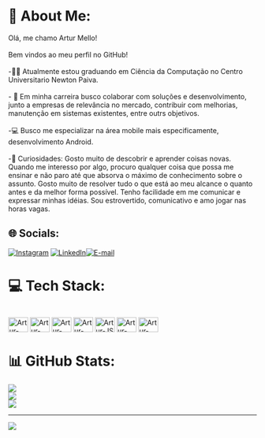 # 💫 About Me:
Olá, me chamo Artur Mello!<br><br>Bem vindos ao meu perfil no GitHub!<br><br>-👨‍🎓  Atualmente estou graduando em Ciência da Computação no Centro Universitario Newton Paiva. <br><br>- 📄 Em minha carreira busco colaborar com soluções e desenvolvimento, junto a empresas de relevância no mercado, contribuir com melhorias, manutenção em sistemas existentes, entre outrs objetivos.<br><br>-💻 Busco me especializar na área mobile mais especificamente, desenvolvimento Android.<br><br>-🔭 Curiosidades: Gosto muito de descobrir e aprender coisas novas. Quando me interesso por algo, procuro qualquer coisa que possa me ensinar e não paro até que absorva o máximo de conhecimento sobre o assunto. Gosto muito de resolver tudo o que está ao meu alcance o quanto antes e da melhor forma possível. Tenho facilidade em me comunicar e expressar minhas idéias. Sou estrovertido, comunicativo e amo jogar nas horas vagas.<br>


## 🌐 Socials:
[![Instagram](https://img.shields.io/badge/Instagram-%23E4405F.svg?logo=Instagram&logoColor=white)](https://instagram.com/@_euart) [![LinkedIn](https://img.shields.io/badge/LinkedIn-%230077B5.svg?logo=linkedin&logoColor=white)](https://www.linkedin.com/in/artur-mello-gon%C3%A7alves-7bb90520a/)[![E-mail](https://img.shields.io/badge/-Email-000?style=for-the-badge&logo=microsoft-outlook&logoColor=007BFF)](mailto:arturmellog19@gmail.com)

# 💻 Tech Stack:
<div style = "display: inline_block"><br>
          <img align="center" alt="Artur-Kotlin " height="30" width="40" src="https://cdn.jsdelivr.net/gh/devicons/devicon@latest/icons/kotlin/kotlin-original.svg" />
          <img align="center" alt="Artur-AndroidStudio " height="30" width="40" src="https://cdn.jsdelivr.net/gh/devicons/devicon@latest/icons/androidstudio/androidstudio-original.svg"/>
          <img align="center" alt="Artur-HTML" height="30" width="40" src="https://cdn.jsdelivr.net/gh/devicons/devicon@latest/icons/html5/html5-original.svg" />
          <img align="center" alt="Artur-CSS" height="30" width="40" 
src="https://cdn.jsdelivr.net/gh/devicons/devicon@latest/icons/css3/css3-original.svg" />
          <img align="center" alt="Artur-JS " height="30" width="40" src="https://cdn.jsdelivr.net/gh/devicons/devicon@latest/icons/javascript/javascript-original.svg" />        
          <img align="center" alt="Artur-C++ " height="30" width="40" src="https://cdn.jsdelivr.net/gh/devicons/devicon@latest/icons/cplusplus/cplusplus-original.svg" />
          <img align="center" alt="Artur-C++ " height="30" width="40" src="https://cdn.jsdelivr.net/gh/devicons/devicon@latest/icons/git/git-original.svg" />
          
                     
##

# 📊 GitHub Stats:
![](https://github-readme-stats.vercel.app/api?username=arturmello&theme=dark&hide_border=true&include_all_commits=false&count_private=false)<br/>
![](https://github-readme-streak-stats.herokuapp.com/?user=arturmello&theme=dark&hide_border=true)<br/>
![](https://github-readme-stats.vercel.app/api/top-langs/?username=arturmello&theme=dark&hide_border=true&include_all_commits=false&count_private=false&layout=compact)

---
[![](https://visitcount.itsvg.in/api?id=arturmello&icon=0&color=0)](https://visitcount.itsvg.in)

<!-- Proudly created with GPRM ( https://gprm.itsvg.in ) -->
